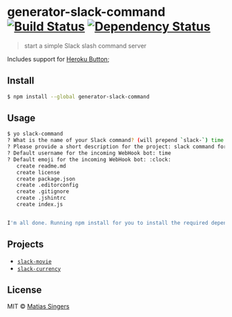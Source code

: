 # generator-slack-command [![Build Status](http://img.shields.io/travis/matiassingers/generator-slack-command.svg?style=flat-square)](https://travis-ci.org/matiassingers/generator-slack-command) [![Dependency Status](http://img.shields.io/gemnasium/matiassingers/generator-slack-command.svg?style=flat-square)](https://gemnasium.com/matiassingers/generator-slack-command)
> start a simple Slack slash command server

Includes support for [Heroku Button](https://blog.heroku.com/archives/2014/8/7/heroku-button);

## Install

```sh
$ npm install --global generator-slack-command
```


## Usage

```sh
$ yo slack-command
? What is the name of your Slack command? (will prepend `slack-`) time
? Please provide a short description for the project: slack command for getting time
? Default username for the incoming WebHook bot: time
? Default emoji for the incoming WebHook bot: :clock:
   create readme.md
   create license
   create package.json
   create .editorconfig
   create .gitignore
   create .jshintrc
   create index.js


I'm all done. Running npm install for you to install the required dependencies. If this fails, try running the command yourself.
```


## Projects
- [`slack-movie`](https://github.com/matiassingers/slack-movie)
- [`slack-currency`](https://github.com/matiassingers/slack-currency)


## License

MIT © [Matias Singers](http://mts.io)
